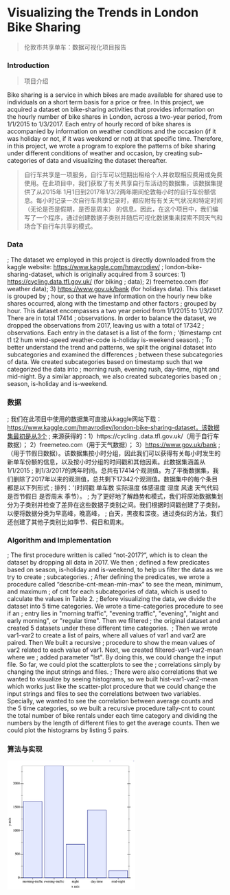# Visualizing the Trends in London Bike Sharing
> 伦敦市共享单车：数据可视化项目报告

### Introduction
> 项目介绍 

Bike sharing is a service in which bikes are made available for shared use to individuals on a short term basis for a 
price or free. In this project, we acquired a dataset on bike-sharing activities that provides information on the hourly 
number of bike shares in London, across a two-year period, from 1/1/2015 to 1/3/2017. Each entry of hourly record of bike 
shares is accompanied by information on weather conditions and the occasion (if it was holiday or not, if it was weekend 
or not) at that specific time. Therefore, in this project, we wrote a program to explore the patterns of bike sharing under 
different conditions of weather and occasion, by creating sub-categories of data and visualizing the dataset thereafter. 

> 自行车共享是一项服务，自行车可以短期出租给个人并收取相应费用或免费使用。在此项目中，我们获取了有关共享自行车活动的数据集，该数据集提供了从2015年
1月1日到2017年1/3/2两年期间伦敦每小时的自行车份额信息。每小时记录一次自行车共享记录时，都应附有有关天气状况和特定时间（无论是否是假期，是否是周末）
的信息。因此，在这个项目中，我们编写了一个程序，通过创建数据子类别并随后可视化数据集来探索不同天气和场合下自行车共享的模式。

### Data
;  The dataset we employed in this project is directly downloaded from the kaggle website: https://www.kaggle.com/hmavrodiev/
;  london-bike-sharing-dataset, which is originally acquired from 3 sources: 1) https://cycling.data.tfl.gov.uk/ (for biking 
;  data); 2) freemeteo.com (for weather data); 3) https://www.gov.uk/bank (for holidays data). This dataset is grouped by 
;  hour, so that we have information on the hourly new bike shares occurred, along with the timestamp and other factors 
;  grouped by hour. This dataset encompasses a two year period from 1/1/2015 to 1/3/2017. There are in total 17414 
;  observations. In order to balance the dataset, we dropped the observations from 2017, leaving us with a total of 17342 
;  observations. Each entry in the dataset is a list of the form 
;  ‘(timestamp  cnt  t1  t2  hum  wind-speed  weather-code  is-holiday  is-weekend  season). 
;  To better understand the trend and patterns, we split the original dataset into subcategories and examined the differences 
;  between these subcategories of data. We created subcategories based on timestamp such that we categorized the data into 
;  morning rush, evening rush, day-time, night and mid-night. By a similar approach, we also created subcategories based on 
;  season, is-holiday and is-weekend.

### 数据
; 我们在此项目中使用的数据集可直接从kaggle网站下载：https://www.kaggle.com/hmavrodiev/london-bike-sharing-dataset，该数据集最初是从3个
; 来源获得的：1）https://cycling .data.tfl.gov.uk/（用于自行车数据）； 2）freemeteo.com（用于天气数据）； 3）https://www.gov.uk/bank
; （用于节假日数据）。该数据集按小时分组，因此我们可以获得有关每小时发生的新单车份额的信息，以及按小时分组的时间戳和其他因素。此数据集涵盖从1/1/2015
; 到1/3/2017的两年时间。总共有17414个观测值。为了平衡数据集，我们删除了2017年以来的观测值，总共剩下17342个观测值。数据集中的每个条目都是以下列形式
; 排列：'(时间戳  单车数  实际温度  体感温度  湿度  风速  天气代码  是否节假日  是否周末  季节）。 
; 为了更好地了解趋势和模式，我们将原始数据集划分为子类别并检查了差异在这些数据子类别之间。我们根据时间戳创建了子类别，以便将数据分类为早高峰，晚高峰，
; 白天，黑夜和深夜。通过类似的方法，我们还创建了其他子类别比如季节、假日和周末。

### Algorithm and Implementation
;  The first procedure written is called “not-2017?”, which is to clean the dataset by dropping all data in 2017. We then 
;  defined a few predicates based on season, is-holiday and is-weekend, to help us filter the data as we try to create 
;  subcategories. 
;  After defining the predicates, we wrote a procedure called “describe-cnt-mean-min-max” to see the mean, minimum, and maximum 
;  of cnt for each subcategories of data, which is used to calculate the values in Table 2. 
;  Before visualizing the data, we divide the dataset into 5 time categories. We wrote a time-categories procedure to see if an 
;  entry lies in "morning traffic", "evening traffic", "evening", "night and early morning", or "regular time". Then we filtered 
;  the original dataset and created 5 datasets under these different time categories. 
;  Then we wrote var1-var2 to create a list of pairs, where all values of var1 and var2 are paired. Then We built a recursive 
;  procedure to show the mean values of var2 related to each value of var1. Next, we created filtered-var1-var2-mean where we 
;  added parameter "lst". By doing this, we could change the input file. So far, we could plot the scatterplots to see the 
;  correlations simply by changing the input strings and files.
;  There were also correlations that we wanted to visualize by seeing histograms, so we built hist-var1-var2-mean which works 
just like the scatter-plot procedure that we could change the input strings and files to see the correlations between two 
variables. Specially, we wanted to see the correlation between average counts and the 5 time categories, so we built a 
recursive procedure tally-cnt to count the total number of bike rentals under each time category and dividing the numbers 
by the length of different files to get the average counts. Then we could plot the histograms by listing 5 pairs. 

### 算法与实现

<img src="https://github.com/zzyylliu/misc-projects/blob/master/%E5%85%B1%E4%BA%AB%E5%8D%95%E8%BD%A6%E6%95%B0%E6%8D%AE%E5%8F%AF%E8%A7%86%E5%8C%96/images/hist-time-catg.png" height="300">


